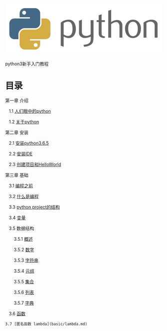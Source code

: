 ![logo](introducation/pics/python.jpg)

python3新手入门教程

# 目录

第一章 介绍

    1.1 [人们眼中的python](introducation/people_see_python.md)
    
    1.2 [关于python](introducation/state_of_python.md)
    

第二章 安装
    
    2.1 [安装python3.6.5](install/python3.6.5.md)
    
    2.2 [安装IDE](install/IDE.md)
    
    2.3 [创建项目和HelloWorld](install/create_project.md)

第三章 基础
    
    3.1 [编程之前](basic/before_programming.md)
    
    3.2 [什么是编程](basic/what_is_programming.md)
    
    3.3 [python project的结构](basic/program_structure.md)
    
    3.4 [变量](basic/variable.md)
    
    3.5 数据结构
    
        3.5.1 [概述](basic/data_structure.md)
        
        3.5.2 [数字](basic/number.md)
        
        3.5.3 [字符串](basic/string.md)
        
        3.5.4 [元组](basic/tuple.md)
        
        3.5.5 [集合](basic/set.md)
        
        3.5.6 [列表](basic/list.md)
        
        3.5.7 [字典](basic/dict.md)
    
    3.6 [函数](basic/function.md)
    
    3.7 [匿名函数 lambda](basic/lambda.md)
    
